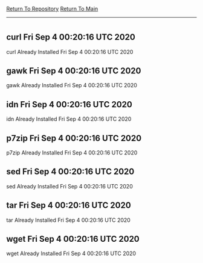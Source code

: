 [Return To Repository](https://github.com/deathbybandaid/piholeparser/)
[Return To Main](https://github.com/deathbybandaid/piholeparser/blob/master/RecentRunLogs/Mainlog.md)
____________________________________
# 
## curl Fri Sep  4 00:20:16 UTC 2020
curl Already Installed Fri Sep  4 00:20:16 UTC 2020
## gawk Fri Sep  4 00:20:16 UTC 2020
gawk Already Installed Fri Sep  4 00:20:16 UTC 2020
## idn Fri Sep  4 00:20:16 UTC 2020
idn Already Installed Fri Sep  4 00:20:16 UTC 2020
## p7zip Fri Sep  4 00:20:16 UTC 2020
p7zip Already Installed Fri Sep  4 00:20:16 UTC 2020
## sed Fri Sep  4 00:20:16 UTC 2020
sed Already Installed Fri Sep  4 00:20:16 UTC 2020
## tar Fri Sep  4 00:20:16 UTC 2020
tar Already Installed Fri Sep  4 00:20:16 UTC 2020
## wget Fri Sep  4 00:20:16 UTC 2020
wget Already Installed Fri Sep  4 00:20:16 UTC 2020
